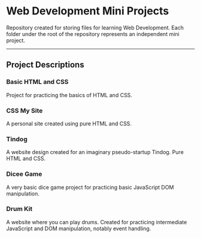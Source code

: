 # Web Development Mini Projects
Repository created for storing files for learning Web Development.
Each folder under the root of the repository represents an independent mini project.

---

## Project Descriptions

### Basic HTML and CSS

Project for practicing the basics of HTML and CSS. 



### CSS My Site

A personal site created using pure HTML and CSS.



### Tindog

A website design created for an imaginary pseudo-startup Tindog. Pure HTML and CSS.



### Dicee Game

A very basic dice game project for practicing basic JavaScript DOM manipulation.


### Drum Kit
A website where you can play drums. Created for practicing intermediate JavaScript and DOM manipulation, notably event handling.

